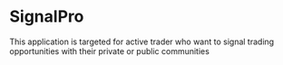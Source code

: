 # SignalPro
 This application is targeted for active trader who want to signal trading opportunities with their private or public communities
